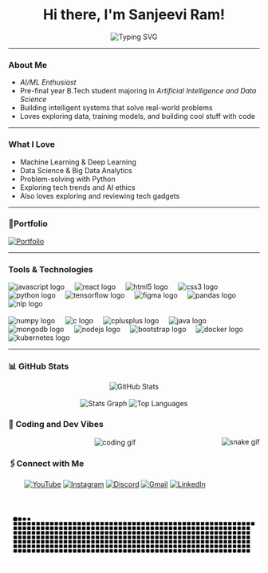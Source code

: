 <h1 align="center">Hi there, I'm <span id="name">Sanjeevi Ram</span>!</h1>

<p align="center">
  <img src="https://readme-typing-svg.demolab.com?font=Fira+Code&size=22&pause=1000&center=true&width=435&lines=B.Tech+in+AI+%26+Data+Science;Passionate+about+AI+%7C+ML+%7C+Data+Science;Future+AI+Engineer+in+the+making!" alt="Typing SVG" />
</p>

---

### About Me

- *AI/ML Enthusiast*  
- Pre-final year B.Tech student majoring in *Artificial Intelligence and Data Science*  
- Building intelligent systems that solve real-world problems  
- Loves exploring data, training models, and building cool stuff with code  

---

### What I Love

- Machine Learning & Deep Learning  
- Data Science & Big Data Analytics  
- Problem-solving with Python  
- Exploring tech trends and AI ethics
- Also loves exploring and reviewing tech gadgets  

---

### 👔Portfolio
 
[![Portfolio](https://img.shields.io/badge/Portfolio-Click_Here-informational)](https://yourportfolio.com)  

---

### Tools & Technologies

<div align="left">
  <!-- Row 1 -->
  <img src="https://cdn.jsdelivr.net/gh/devicons/devicon/icons/javascript/javascript-original.svg" height="30" alt="javascript logo" />
  <img width="12" />
  <img src="https://cdn.jsdelivr.net/gh/devicons/devicon/icons/react/react-original.svg" height="30" alt="react logo" />
  <img width="12" />
  <img src="https://cdn.jsdelivr.net/gh/devicons/devicon/icons/html5/html5-original.svg" height="30" alt="html5 logo" />
  <img width="12" />
  <img src="https://cdn.jsdelivr.net/gh/devicons/devicon/icons/css3/css3-original.svg" height="30" alt="css3 logo" />
  <img width="12" />
  <img src="https://cdn.jsdelivr.net/gh/devicons/devicon/icons/python/python-original.svg" height="30" alt="python logo" />
  <img width="12" />
  <img src="https://cdn.jsdelivr.net/gh/devicons/devicon/icons/tensorflow/tensorflow-original.svg" height="30" alt="tensorflow logo" />
  <img width="12" />
  <img src="https://cdn.jsdelivr.net/gh/devicons/devicon/icons/figma/figma-original.svg" height="30" alt="figma logo" />
  <img width="12" />
  <img src="https://cdn.jsdelivr.net/gh/devicons/devicon/icons/pandas/pandas-original.svg" height="30" alt="pandas logo" />
  <img width="12" />
  <img src="https://img.icons8.com/fluency/48/000000/ai.png" height="30" alt="nlp logo" />
</div>

<br/>

<div align="left">
  <!-- Row 2 -->
  <img src="https://cdn.jsdelivr.net/gh/devicons/devicon/icons/numpy/numpy-original.svg" height="30" alt="numpy logo" />
  <img width="12" />
  <img src="https://cdn.jsdelivr.net/gh/devicons/devicon/icons/c/c-original.svg" height="30" alt="c logo" />
  <img width="12" />
  <img src="https://cdn.jsdelivr.net/gh/devicons/devicon/icons/cplusplus/cplusplus-original.svg" height="30" alt="cplusplus logo" />
  <img width="12" />
  <img src="https://cdn.jsdelivr.net/gh/devicons/devicon/icons/java/java-original.svg" height="30" alt="java logo" />
  <img width="12" />
  <img src="https://cdn.jsdelivr.net/gh/devicons/devicon/icons/mongodb/mongodb-original.svg" height="30" alt="mongodb logo" />
  <img width="12" />
  <img src="https://cdn.jsdelivr.net/gh/devicons/devicon/icons/nodejs/nodejs-original.svg" height="30" alt="nodejs logo" />
  <img width="12" />
  <img src="https://cdn.jsdelivr.net/gh/devicons/devicon/icons/bootstrap/bootstrap-original.svg" height="30" alt="bootstrap logo" />
  <img width="12" />
  <img src="https://cdn.jsdelivr.net/gh/devicons/devicon/icons/docker/docker-original.svg" height="30" alt="docker logo" />
  <img width="12" />
  <img src="https://cdn.jsdelivr.net/gh/devicons/devicon/icons/kubernetes/kubernetes-plain.svg" height="30" alt="kubernetes logo" />
</div>

---

### 📊 GitHub Stats
<div align="center"> <img src="https://github-readme-stats.vercel.app/api?username=sanjeeviram-07&show_icons=true&theme=radical" height="180" alt="GitHub Stats" /> </div> <br/> <div align="center"> <img src="https://github-readme-stats.vercel.app/api?username=sanjeeviram-07&hide_title=false&hide_rank=false&show_icons=true&include_all_commits=true&count_private=true&disable_animations=false&theme=dracula&locale=en&hide_border=false" height="150" alt="Stats Graph" /> <img src="https://github-readme-stats.vercel.app/api/top-langs?username=sanjeeviram-07&locale=en&hide_title=false&layout=compact&card_width=320&langs_count=5&theme=dracula&hide_border=false" height="150" alt="Top Languages" /> </div>

### 🍂 Coding and Dev Vibes
<div align="center"> <img align="right" height="150" src="https://i.imgflip.com/65efzo.gif" alt="snake gif" /> <img align="center" src="https://media0.giphy.com/media/v1.Y2lkPTc5MGI3NjExeW8wbjRsbHh6aWFzbWxlZXd2bGpuNDNjNjl5dXBzZG9sazR0M2lsMyZlcD12MV9pbnRlcm5hbF9naWZfYnlfaWQmY3Q9Zw/xEWB505DvNmso/giphy.gif" height="180" width="300" alt="coding gif" /> </div>

### 🖇️Connect with Me
<div align="center"> <a href="https://www.youtube.com/@sanjuthelordgamer5588"><img src="https://img.shields.io/static/v1?message=Youtube&logo=youtube&label=&color=FF0000&logoColor=white&labelColor=&style=for-the-badge" height="40" alt="YouTube" /></a> <a href="https://instagram.com/sanju_unique_07"><img src="https://img.shields.io/static/v1?message=Instagram&logo=instagram&label=&color=E4405F&logoColor=white&labelColor=&style=for-the-badge" height="40" alt="Instagram" /></a> <a href="https://discord.com/tmloverboy6804"><img src="https://img.shields.io/static/v1?message=Discord&logo=discord&label=&color=7289DA&logoColor=white&labelColor=&style=for-the-badge" height="40" alt="Discord" /></a> <a href="mailto:sanjeeviram422@gmail.com"><img src="https://img.shields.io/static/v1?message=Gmail&logo=gmail&label=&color=D14836&logoColor=white&labelColor=&style=for-the-badge" height="40" alt="Gmail" /></a> <a href="https://www.linkedin.com/in/sanjeevi-ram-274947298/"><img src="https://img.shields.io/static/v1?message=LinkedIn&logo=linkedin&label=&color=0077B5&logoColor=white&labelColor=&style=for-the-badge" height="40" alt="LinkedIn" /></a> </div>

<br clear="both">
<picture>
  <source media="(prefers-color-scheme: dark)" srcset="https://raw.githubusercontent.com/Sanjeeviram-07/Sanjeeviram-07/output/github-snake-dark.svg" />
  <source media="(prefers-color-scheme: light)" srcset="https://raw.githubusercontent.com/Sanjeeviram-07/Sanjeeviram-07/output/github-snake.svg" />
  <img alt="github-snake" src="https://raw.githubusercontent.com/Sanjeeviram-07/Sanjeeviram-07/output/github-snake.svg" />
</picture>




